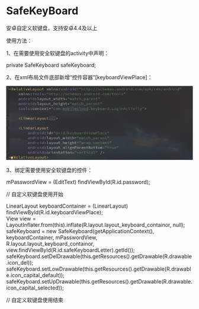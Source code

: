 # SafeKeyBoard
安卓自定义软键盘，支持安卓4.4及以上

使用方法：

1、在需要使用安全软键盘的activity中声明：

   private SafeKeyboard safeKeyboard;
   
2、在xml布局文件底部新增“控件容器”[keyboardViewPlace]：

![cmd-markdown-logo](https://github.com/luhaikong/SafeKeyBoard/blob/master/picture/xml%E6%A0%B7%E5%BC%8F.png)
        
3、绑定需要使用安全软键盘的控件：

  mPasswordView = (EditText) findViewById(R.id.password);
  
  // 自定义软键盘使用开始
  
  LinearLayout keyboardContainer = (LinearLayout) findViewById(R.id.keyboardViewPlace);  
  View view = LayoutInflater.from(this).inflate(R.layout.layout_keyboard_containor, null);  
  safeKeyboard = new SafeKeyboard(getApplicationContext(), keyboardContainer, mPasswordView,  
            R.layout.layout_keyboard_containor, view.findViewById(R.id.safeKeyboardLetter).getId());  
  safeKeyboard.setDelDrawable(this.getResources().getDrawable(R.drawable.icon_del));  
  safeKeyboard.setLowDrawable(this.getResources().getDrawable(R.drawable.icon_capital_default));  
  safeKeyboard.setUpDrawable(this.getResources().getDrawable(R.drawable.icon_capital_selected));  

  // 自定义软键盘使用结束
